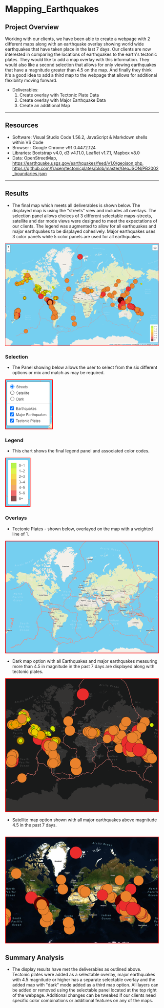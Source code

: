 # Mapping_Earthquakes


## Project Overview

Working with our clients, we have been able to create a webpage with 2 different maps along with an earthquake overlay showing world wide earthquakes that have taken place in the last 7 days. Our clients are now interested in comparing the locations of earthquakes to the earth's tectonic plates. They would like to add a map overlay with this information. They would also like a second selection that allows for only viewing earthquakes that have a magnitude greater than 4.5 on the map. And finally they think it's a good idea to add a third map to the webpage that allows for additional flexibility moving forward.

- Deliverables:
  1. Create overlay with Tectonic Plate Data
  2. Create overlay with Major Earthquake Data
  3. Create an additional Map
------------------------------------------------------------------------------------------------------------

## Resources
- Software: Visual Studio Code 1.56.2, JavaScript & Markdown shells within VS Code
- Browser : Google Chrome v91.0.4472.124 
- Libraries: Bootstrap v4.0, d3 v4.11.0, Leaflet v1.7.1, Mapbox v8.0
- Data: OpenStreetMap, https://earthquake.usgs.gov/earthquakes/feed/v1.0/geojson.php, https://github.com/fraxen/tectonicplates/blob/master/GeoJSON/PB2002_boundaries.json
------------------------------------------------------------------------------------------------------------

## Results

- The final map which meets all deliverables is shown below. The displayed map is using the "streets" view and includes all overlays. The selection panel allows choices of 3 different selectable maps-streets, satellite and dar mode views were designed to meet the expectations of our clients. The legend was augmented to allow for all earthquakes and major earthquakes to be displayed cohesively. Major earthquakes uses 3 color panels while 5 color panels are used for all earthquakes.

![Website](/Earthquake_Challenge/static/images/map.png)


### Selection
- The Panel showing below allows the user to select from the six different options or mix and match as may be required.

![Website](/Earthquake_Challenge/static/images/panel.png)

### Legend

- This chart shows the final legend panel and associated color codes.

![Website](/Earthquake_Challenge/static/images/legend.png)

### Overlays

- Tectonic Plates - shown below, overlayed on the map with a weighted line of 1.

![Website](/Earthquake_Challenge/static/images/tectonicmap.png)

- Dark map option with all Earthquakes and major earthquakes measuring more than 4.5 in magnitude in the past 7 days are displayed along with tectonic plates.

![Website](/Earthquake_Challenge/static/images/darkmap.png)

- Satellite map option shown with all major earthquakes above magnitude 4.5 in the past 7 days.

![Website](/Earthquake_Challenge/static/images/majorEQ.png)
------------------------------------------------------------------------------------------------------------

## Summary Analysis

- The display results have met the deliverables as outlined above. Tectonic plates were added as a selectable overlay, major earthquakes with 4.5 magnitude or higher has a separate selectable overlay and the added map with "dark" mode added as a third map option. All layers can be added or removed using the selectable panel located at the top right of the webpage. Additional changes can be tweaked if our clients need specific color combinations or additional features on any of the maps.